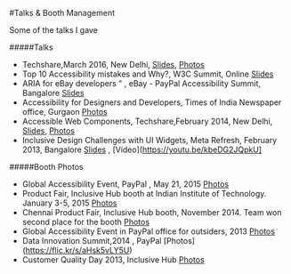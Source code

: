 #Talks & Booth Management

Some of the talks I gave


#####Talks
* Techshare,March 2016, New Delhi, [Slides](mpnkhan.github.io/Talks/PayPal/TechShare2016.pptx), [Photos](https://flic.kr/s/aHsksYDTDw)
* Top 10 Accessibility mistakes and Why?, W3C Summit, Online [Slides](http://mpnkhan.github.io/Talks/PayPal/W3CIndiaNov2015.html#/)
* ARIA for eBay developers " , eBay - PayPal Accessibility Summit, Bangalore [Slides](https://github.paypal.com/pages/pkhan/slides/AwarenessDay_eBay_Sep2014.html#/)
* Accessibility for Designers and Developers, Times of India Newspaper office, Gurgaon [Photos](https://flic.kr/s/aHsk5vJiou)
* Accessible Web Components, Techshare,February 2014, New Delhi, [Slides](http://mpnkhan.github.io/Talks/TechShare2014.html), [Photos](https://flic.kr/s/aHsk2A4wRD)
* Inclusive Design Challenges with UI Widgets, Meta Refresh, February 2013, Bangalore
 [Slides](http://mpnkhan.github.io/Talks/MetaRefresh2013.html#/) , [Video](https://youtu.be/kbeDG2JQpkU]


#####Booth Photos
* Global Accessibility Event, PayPal , May 21, 2015 [Photos](https://flic.kr/s/aHskbNPcNU)
* Product Fair, Inclusive Hub booth at Indian Institute of Technology. January 3-5, 2015 [Photos](https://www.flickr.com/gp/mpnkhan/0n1062)
* Chennai Product Fair, Inclusive Hub booth, November 2014. Team won second place for the booth [Photos](https://www.flickr.com/gp/mpnkhan/c5958W)
* Global Accessibility Event in PayPal office for outsiders, 2013 [Photos](https://flic.kr/s/aHsk5vJxwu)
* Data Innovation Summit,2014 , PayPal [Photos] (https://flic.kr/s/aHsk5vLY5U)
* Customer Quality Day 2013, Inclusive Hub [Photos](https://flic.kr/s/aHsk5uZ2Xp)

